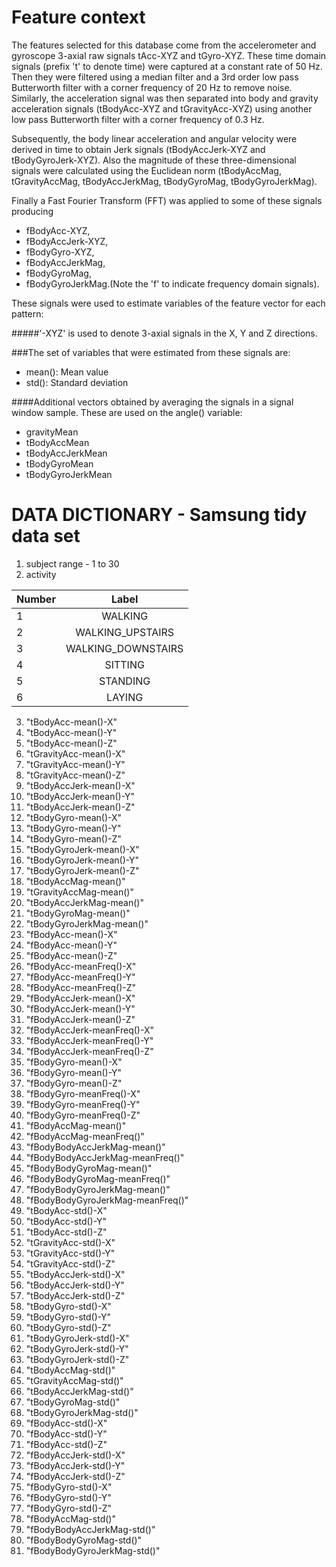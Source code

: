 Feature context
==============
The features selected for this database come from the accelerometer and gyroscope 3-axial raw signals tAcc-XYZ and tGyro-XYZ. These time domain signals (prefix 't' to denote time) were captured at a constant rate of 50 Hz. Then they were filtered using a median filter and a 3rd order low pass Butterworth filter with a corner frequency of 20 Hz to remove noise. Similarly, the acceleration signal was then separated into body and gravity acceleration signals (tBodyAcc-XYZ and tGravityAcc-XYZ) using another low pass Butterworth filter with a corner frequency of 0.3 Hz. 

Subsequently, the body linear acceleration and angular velocity were derived in time to obtain Jerk signals (tBodyAccJerk-XYZ and tBodyGyroJerk-XYZ). Also the magnitude of these three-dimensional signals were calculated using the Euclidean norm (tBodyAccMag, tGravityAccMag, tBodyAccJerkMag, tBodyGyroMag, tBodyGyroJerkMag). 

Finally a Fast Fourier Transform (FFT) was applied to some of these signals producing 
- fBodyAcc-XYZ, 
- fBodyAccJerk-XYZ, 
- fBodyGyro-XYZ, 
- fBodyAccJerkMag, 
- fBodyGyroMag, 
- fBodyGyroJerkMag.(Note the 'f' to indicate frequency domain signals). 

These signals were used to estimate variables of the feature vector for each pattern:  

#####'-XYZ' is used to denote 3-axial signals in the X, Y and Z directions.

###The set of variables that were estimated from these signals are: 

- mean(): Mean value
- std(): Standard deviation

####Additional vectors obtained by averaging the signals in a signal window sample. These are used on the angle() variable:

- gravityMean
- tBodyAccMean
- tBodyAccJerkMean
- tBodyGyroMean
- tBodyGyroJerkMean

DATA DICTIONARY - Samsung tidy data set
================

1. subject range -  1 to 30
2. activity

| Number        | Label           |
| ------------- |:-------------:|
| 1     | WALKING |
| 2      | WALKING_UPSTAIRS     |
| 3 | WALKING_DOWNSTAIRS     |
| 4     | SITTING |
| 5     | STANDING |
| 6     | LAYING |

3. "tBodyAcc-mean()-X"
4. "tBodyAcc-mean()-Y"
5. "tBodyAcc-mean()-Z"
6. "tGravityAcc-mean()-X"
7. "tGravityAcc-mean()-Y"
8. "tGravityAcc-mean()-Z"
9. "tBodyAccJerk-mean()-X"
10. "tBodyAccJerk-mean()-Y"
11. "tBodyAccJerk-mean()-Z"
12. "tBodyGyro-mean()-X"
13. "tBodyGyro-mean()-Y"
14. "tBodyGyro-mean()-Z"
15. "tBodyGyroJerk-mean()-X"
16. "tBodyGyroJerk-mean()-Y"
17. "tBodyGyroJerk-mean()-Z"
18. "tBodyAccMag-mean()"
19. "tGravityAccMag-mean()"
20. "tBodyAccJerkMag-mean()"
21. "tBodyGyroMag-mean()"
22. "tBodyGyroJerkMag-mean()"
23. "fBodyAcc-mean()-X"
24. "fBodyAcc-mean()-Y"
25. "fBodyAcc-mean()-Z"
26. "fBodyAcc-meanFreq()-X"
27. "fBodyAcc-meanFreq()-Y"
28. "fBodyAcc-meanFreq()-Z"
29. "fBodyAccJerk-mean()-X"
30. "fBodyAccJerk-mean()-Y"
31. "fBodyAccJerk-mean()-Z"
32. "fBodyAccJerk-meanFreq()-X"
33. "fBodyAccJerk-meanFreq()-Y"
34. "fBodyAccJerk-meanFreq()-Z"
35. "fBodyGyro-mean()-X"
36. "fBodyGyro-mean()-Y"
37. "fBodyGyro-mean()-Z"
38. "fBodyGyro-meanFreq()-X"
39. "fBodyGyro-meanFreq()-Y"
40. "fBodyGyro-meanFreq()-Z"
41. "fBodyAccMag-mean()"
42. "fBodyAccMag-meanFreq()"
43. "fBodyBodyAccJerkMag-mean()"
44. "fBodyBodyAccJerkMag-meanFreq()"
45. "fBodyBodyGyroMag-mean()"
46. "fBodyBodyGyroMag-meanFreq()"
47. "fBodyBodyGyroJerkMag-mean()"
48. "fBodyBodyGyroJerkMag-meanFreq()"
49. "tBodyAcc-std()-X"
50. "tBodyAcc-std()-Y"
51. "tBodyAcc-std()-Z"
52. "tGravityAcc-std()-X"
53. "tGravityAcc-std()-Y"
54. "tGravityAcc-std()-Z"
55. "tBodyAccJerk-std()-X"
56. "tBodyAccJerk-std()-Y"
57. "tBodyAccJerk-std()-Z"
58. "tBodyGyro-std()-X"
59. "tBodyGyro-std()-Y"
60. "tBodyGyro-std()-Z"
61. "tBodyGyroJerk-std()-X"
62. "tBodyGyroJerk-std()-Y"
63. "tBodyGyroJerk-std()-Z"
64. "tBodyAccMag-std()"
65. "tGravityAccMag-std()"
66. "tBodyAccJerkMag-std()"
67. "tBodyGyroMag-std()"
68. "tBodyGyroJerkMag-std()"
69. "fBodyAcc-std()-X"
70. "fBodyAcc-std()-Y"
71. "fBodyAcc-std()-Z"
72. "fBodyAccJerk-std()-X"
73. "fBodyAccJerk-std()-Y"
74. "fBodyAccJerk-std()-Z"
75. "fBodyGyro-std()-X"
76. "fBodyGyro-std()-Y"
77. "fBodyGyro-std()-Z"
78. "fBodyAccMag-std()"
79. "fBodyBodyAccJerkMag-std()"
80. "fBodyBodyGyroMag-std()"
81. "fBodyBodyGyroJerkMag-std()"


